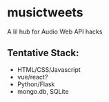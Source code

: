 # musictweets
A lil hub for Audio Web API hacks 

## Tentative Stack:
* HTML/CSS/Javascript
* vue/react?
* Python/Flask 
* mongo.db, SQLite

